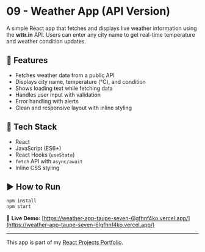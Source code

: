 # 09 - Weather App (API Version)

A simple React app that fetches and displays live weather information using the **wttr.in** API. Users can enter any city name to get real-time temperature and weather condition updates.

## 🚀 Features

- Fetches weather data from a public API
- Displays city name, temperature (°C), and condition
- Shows loading text while fetching data
- Handles user input with validation
- Error handling with alerts
- Clean and responsive layout with inline styling

## 🧠 Tech Stack

- React
- JavaScript (ES6+)
- React Hooks (`useState`)
- `fetch` API with `async/await`
- Inline CSS styling

## ▶️ How to Run

```bash
npm install
npm start
```


🔗 **Live Demo:** [https://weather-app-taupe-seven-6lgfhnf4ko.vercel.app/](https://weather-app-taupe-seven-6lgfhnf4ko.vercel.app/)

---

This app is part of my [React Projects Portfolio](https://github.com/abhishekdevelops/react-projects-portfolio).
